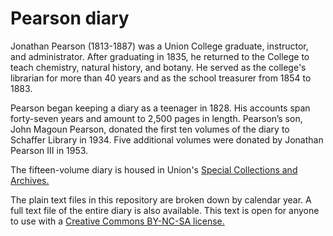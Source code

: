 # Pearson diary

Jonathan Pearson (1813-1887) was a Union College graduate, instructor, and administrator. After graduating in 1835, he returned to the College to teach chemistry, natural history, and botany. He served as the college's librarian for more than 40 years and as the school treasurer from 1854 to 1883.

Pearson began keeping a diary as a teenager in 1828. His accounts span forty-seven years and amount to 2,500 pages in length. Pearson’s son, John Magoun Pearson, donated the first ten volumes of the diary to Schaffer Library in 1934. Five additional volumes were donated by Jonathan Pearson III in 1953. 

The fifteen-volume diary is housed in Union's [Special Collections and Archives.](https://www.union.edu/special-collections) 

The plain text files in this repository are broken down by calendar year. A full text file of the entire diary is also available. This text is open for anyone to use with a [Creative Commons BY-NC-SA license.](https://creativecommons.org/licenses/by-nc-sa/4.0/)


